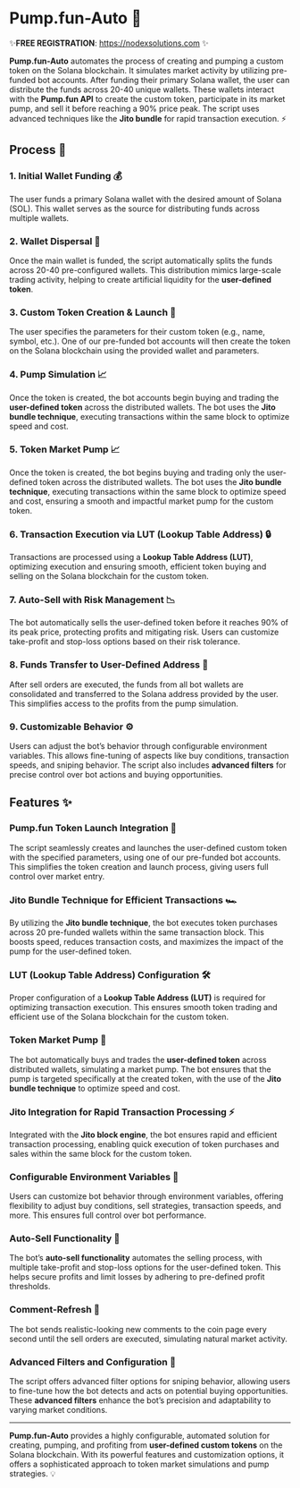 # Pump.fun-Auto 🚀

✨**FREE REGISTRATION**: https://nodexsolutions.com ✨

**Pump.fun-Auto** automates the process of creating and pumping a custom token on the Solana blockchain. It simulates market activity by utilizing pre-funded bot accounts. After funding their primary Solana wallet, the user can distribute the funds across 20-40 unique wallets. These wallets interact with the **Pump.fun API** to create the custom token, participate in its market pump, and sell it before reaching a 90% price peak. The script uses advanced techniques like the **Jito bundle** for rapid transaction execution. ⚡

## Process 📝

### 1. **Initial Wallet Funding** 💰
The user funds a primary Solana wallet with the desired amount of Solana (SOL). This wallet serves as the source for distributing funds across multiple wallets.

### 2. **Wallet Dispersal** 🔄
Once the main wallet is funded, the script automatically splits the funds across 20-40 pre-configured wallets. This distribution mimics large-scale trading activity, helping to create artificial liquidity for the **user-defined token**.

### 3. **Custom Token Creation & Launch** 🚀
The user specifies the parameters for their custom token (e.g., name, symbol, etc.). One of our pre-funded bot accounts will then create the token on the Solana blockchain using the provided wallet and parameters.

### 4. **Pump Simulation** 📈
Once the token is created, the bot accounts begin buying and trading the **user-defined token** across the distributed wallets. The bot uses the **Jito bundle technique**, executing transactions within the same block to optimize speed and cost.

### 5. **Token Market Pump** 📈
Once the token is created, the bot begins buying and trading only the user-defined token across the distributed wallets. The bot uses the **Jito bundle technique**, executing transactions within the same block to optimize speed and cost, ensuring a smooth and impactful market pump for the custom token.

### 6. **Transaction Execution via LUT (Lookup Table Address)** 🔒
Transactions are processed using a **Lookup Table Address (LUT)**, optimizing execution and ensuring smooth, efficient token buying and selling on the Solana blockchain for the custom token.

### 7. **Auto-Sell with Risk Management** 📉
The bot automatically sells the user-defined token before it reaches 90% of its peak price, protecting profits and mitigating risk. Users can customize take-profit and stop-loss options based on their risk tolerance.

### 8. **Funds Transfer to User-Defined Address** 💸
After sell orders are executed, the funds from all bot wallets are consolidated and transferred to the Solana address provided by the user. This simplifies access to the profits from the pump simulation.

### 9. **Customizable Behavior** ⚙️
Users can adjust the bot’s behavior through configurable environment variables. This allows fine-tuning of aspects like buy conditions, transaction speeds, and sniping behavior. The script also includes **advanced filters** for precise control over bot actions and buying opportunities.

## Features ✨

### **Pump.fun Token Launch Integration** 🔗
The script seamlessly creates and launches the user-defined custom token with the specified parameters, using one of our pre-funded bot accounts. This simplifies the token creation and launch process, giving users full control over market entry.

### **Jito Bundle Technique for Efficient Transactions** 🏎️
By utilizing the **Jito bundle technique**, the bot executes token purchases across 20 pre-funded wallets within the same transaction block. This boosts speed, reduces transaction costs, and maximizes the impact of the pump for the user-defined token.

### **LUT (Lookup Table Address) Configuration** 🛠️
Proper configuration of a **Lookup Table Address (LUT)** is required for optimizing transaction execution. This ensures smooth token trading and efficient use of the Solana blockchain for the custom token.

### **Token Market Pump** 🛒
The bot automatically buys and trades the **user-defined token** across distributed wallets, simulating a market pump. The bot ensures that the pump is targeted specifically at the created token, with the use of the **Jito bundle technique** to optimize speed and cost.

### **Jito Integration for Rapid Transaction Processing** ⚡
Integrated with the **Jito block engine**, the bot ensures rapid and efficient transaction processing, enabling quick execution of token purchases and sales within the same block for the custom token.

### **Configurable Environment Variables** 🔧
Users can customize bot behavior through environment variables, offering flexibility to adjust buy conditions, sell strategies, transaction speeds, and more. This ensures full control over bot performance.

### **Auto-Sell Functionality** 💼
The bot’s **auto-sell functionality** automates the selling process, with multiple take-profit and stop-loss options for the user-defined token. This helps secure profits and limit losses by adhering to pre-defined profit thresholds.

### **Comment-Refresh** 💬
The bot sends realistic-looking new comments to the coin page every second until the sell orders are executed, simulating natural market activity.

### **Advanced Filters and Configuration** 🔎
The script offers advanced filter options for sniping behavior, allowing users to fine-tune how the bot detects and acts on potential buying opportunities. These **advanced filters** enhance the bot’s precision and adaptability to varying market conditions.

---

**Pump.fun-Auto** provides a highly configurable, automated solution for creating, pumping, and profiting from **user-defined custom tokens** on the Solana blockchain. With its powerful features and customization options, it offers a sophisticated approach to token market simulations and pump strategies. 💡
